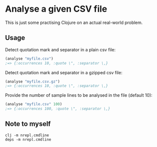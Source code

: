 # Analyse a given CSV file

This is just some practising Clojure on an actual real-world problem.

## Usage

Detect quotation mark and separator in a plain csv file:
```clojure
(analyse "myfile.csv")
;=> {:occurrences 10, :quote \", :separator \,}
```

Detect quotation mark and separator in a gzipped csv file:
```clojure
(analyse "myfile.csv.gz")
;=> {:occurrences 10, :quote \", :separator \,}
```

Provide the number of sample lines to be analysed in the file (default 10):
```clojure
(analyse "myfile.csv" 100)
;=> {:occurrences 100, :quote \", :separator \,}
```

## Note to myself
```shell
clj -m nrepl.cmdline
deps -m nrepl.cmdline
```
